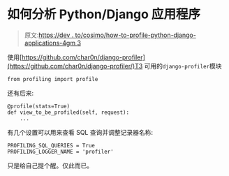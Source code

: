 # 如何分析 Python/Django 应用程序

> 原文:[https://dev . to/cosimo/how-to-profile-python-django-applications-4gm 3](https://dev.to/cosimo/how-to-profile-python-django-applications-4gm3)

使用[https://github.com/char0n/django-profiler](https://github.com/char0n/django-profiler/)T3 可用的`django-profiler`模块

```
from profiling import profile 
```

还有后来:

```
@profile(stats=True)
def view_to_be_profiled(self, request):
    ... 
```

有几个设置可以用来查看 SQL 查询并调整记录器名称:

```
PROFILING_SQL_QUERIES = True
PROFILING_LOGGER_NAME = 'profiler' 
```

只是给自己提个醒。仅此而已。